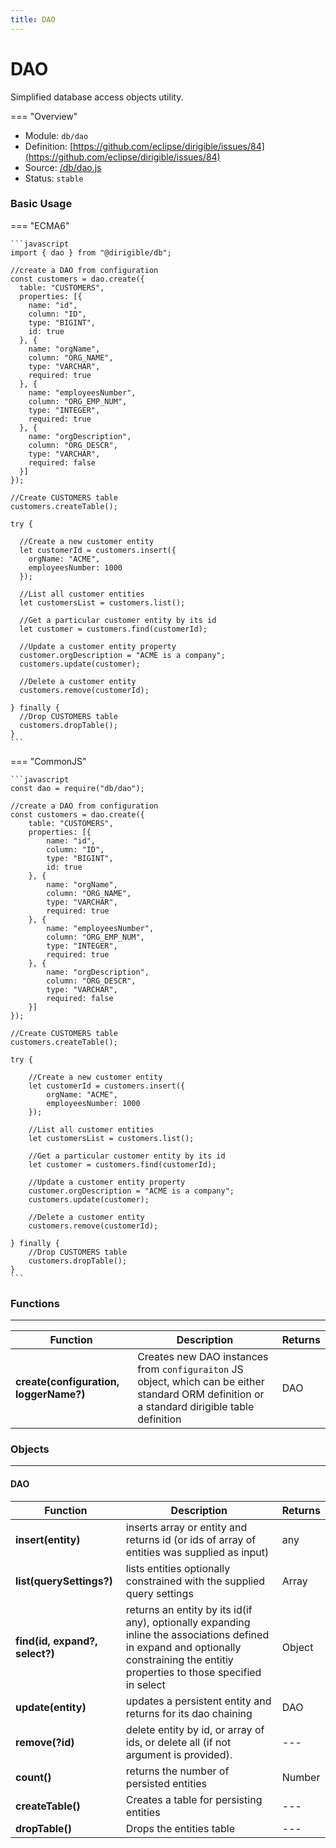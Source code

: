 ```yaml
---
title: DAO
---
```


DAO
===

Simplified database access objects utility.

=== "Overview"
- Module: `db/dao`
- Definition: [https://github.com/eclipse/dirigible/issues/84](https://github.com/eclipse/dirigible/issues/84)
- Source: [/db/dao.js](https://github.com/eclipse/dirigible/blob/master/components/api-database/src/main/resources/META-INF/dirigible/db/dao.js)
- Status: `stable`


### Basic Usage

=== "ECMA6"

    ```javascript
    import { dao } from "@dirigible/db";

    //create a DAO from configuration
    const customers = dao.create({
      table: "CUSTOMERS",
      properties: [{
        name: "id",
        column: "ID",
        type: "BIGINT",
        id: true
      }, {
        name: "orgName",
        column: "ORG_NAME",
        type: "VARCHAR",
        required: true
      }, {
        name: "employeesNumber",
        column: "ORG_EMP_NUM",
        type: "INTEGER",
        required: true
      }, {
        name: "orgDescription",
        column: "ORG_DESCR",
        type: "VARCHAR",
        required: false
      }]
    });

    //Create CUSTOMERS table
    customers.createTable();

    try {

      //Create a new customer entity
      let customerId = customers.insert({
        orgName: "ACME",
        employeesNumber: 1000
      });

      //List all customer entities
      let customersList = customers.list();

      //Get a particular customer entity by its id
      let customer = customers.find(customerId);

      //Update a customer entity property
      customer.orgDescription = "ACME is a company";
      customers.update(customer);

      //Delete a customer entity
      customers.remove(customerId);

    } finally {
      //Drop CUSTOMERS table
      customers.dropTable();
    }
    ```

=== "CommonJS"

    ```javascript
    const dao = require("db/dao");

    //create a DAO from configuration
    const customers = dao.create({
        table: "CUSTOMERS",
        properties: [{
            name: "id",
            column: "ID",
            type: "BIGINT",
            id: true
        }, {
            name: "orgName",
            column: "ORG_NAME",
            type: "VARCHAR",
            required: true
        }, {
            name: "employeesNumber",
            column: "ORG_EMP_NUM",
            type: "INTEGER",
            required: true
        }, {
            name: "orgDescription",
            column: "ORG_DESCR",
            type: "VARCHAR",
            required: false
        }]
    });

    //Create CUSTOMERS table
    customers.createTable();

    try {
      
        //Create a new customer entity
        let customerId = customers.insert({
            orgName: "ACME",
            employeesNumber: 1000
        });
        
        //List all customer entities
        let customersList = customers.list(); 
      
        //Get a particular customer entity by its id
        let customer = customers.find(customerId); 
      
        //Update a customer entity property
        customer.orgDescription = "ACME is a company";
        customers.update(customer);
      
        //Delete a customer entity
        customers.remove(customerId);
      
    } finally {  
        //Drop CUSTOMERS table
        customers.dropTable();
    }
    ```

### Functions

---

Function     | Description | Returns
------------ | ----------- | --------
**create(configuration, loggerName?)** | Creates new DAO instances from `configuraiton` JS object, which can be either standard ORM definition or a standard dirigible table definition |  DAO 


### Objects

---

#### DAO

Function     | Description | Returns
------------ | ----------- | --------
**insert(entity)** | inserts array or entity and returns id (or ids of array of entities was supplied as input)  |  any 
**list(querySettings?)** | lists entities optionally constrained with the supplied query settings |  Array 
**find(id, expand?, select?)** | returns an entity by its id(if any), optionally expanding inline the associations defined in expand and optionally constraining the entitiy properties to those specified in select |  Object
**update(entity)** | updates a persistent entity and returns for its dao chaining  |  DAO
**remove(?id)** | delete entity by id, or array of ids, or delete all (if not argument is provided). |  ---
**count()** | returns the number of persisted entities |  Number
**createTable()** | Creates a table for persisting entities  |  ---
**dropTable()** | Drops the entities table  |  ---
